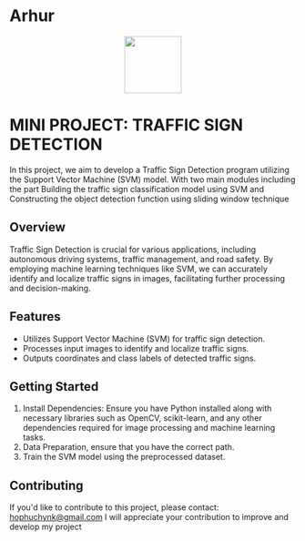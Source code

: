 # Arhur
<div id="header" align="center">
  <img src="https://media.giphy.com/media/M9gbBd9nbDrOTu1Mqx/giphy.gif" width="100"/>
</div>

# MINI PROJECT: TRAFFIC SIGN DETECTION

In this project, we aim to develop a Traffic Sign Detection program utilizing the Support Vector Machine (SVM) model. With two main modules including the part Building the traffic sign classification model using SVM and Constructing the object detection function using sliding window technique

## Overview

Traffic Sign Detection is crucial for various applications, including autonomous driving systems, traffic management, and road safety. By employing machine learning techniques like SVM, we can accurately identify and localize traffic signs in images, facilitating further processing and decision-making.

## Features

- Utilizes Support Vector Machine (SVM) for traffic sign detection.
- Processes input images to identify and localize traffic signs.
- Outputs coordinates and class labels of detected traffic signs.

## Getting Started

1. Install Dependencies: Ensure you have Python installed along with necessary libraries such as OpenCV, scikit-learn, and any other dependencies required for image processing and machine learning tasks.
2. Data Preparation, ensure that you have the correct path. 
3. Train the SVM model using the preprocessed dataset.


## Contributing
  If you'd like to contribute to this project, please contact: hophuchynk@gmail.com
  I will appreciate your contribution to improve and develop my project
